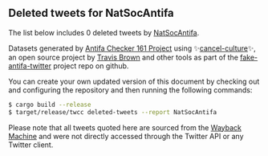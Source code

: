 ## Deleted tweets for NatSocAntifa

The list below includes 0 deleted tweets by
[NatSocAntifa](https://twitter.com/NatSocAntifa).



Datasets generated by [Antifa Checker 161 Project](https://twitter.com/antifacheck161) using ✨[cancel-culture](https://github.com/travisbrown/cancel-culture)✨, an open source project by 
[Travis Brown](https://twitter.com/travisbrown) and other tools as part of the 
[fake-antifa-twitter](https://github.com/antifacheck161/fake-antifa-twitter) project repo on github.

You can create your own updated version of this document by checking out and configuring the
repository and then running the following commands:

```bash
$ cargo build --release
$ target/release/twcc deleted-tweets --report NatSocAntifa
```

Please note that all tweets quoted here are sourced from the
[Wayback Machine](https://web.archive.org) and were not directly accessed through the Twitter API or
any Twitter client.


